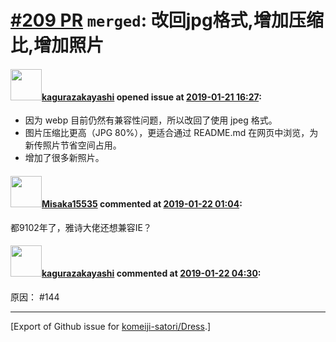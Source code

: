 # [\#209 PR](https://github.com/komeiji-satori/Dress/pull/209) `merged`: 改回jpg格式,增加压缩比,增加照片

#### <img src="https://avatars.githubusercontent.com/u/2824841?u=b6e28fbc3f5ac12daf4b9a169194996ca20b57fb&v=4" width="50">[kagurazakayashi](https://github.com/kagurazakayashi) opened issue at [2019-01-21 16:27](https://github.com/komeiji-satori/Dress/pull/209):

- 因为 webp 目前仍然有兼容性问题，所以改回了使用 jpeg 格式。
- 图片压缩比更高（JPG 80%），更适合通过 README.md 在网页中浏览，为新传照片节省空间占用。
- 增加了很多新照片。

#### <img src="https://avatars.githubusercontent.com/u/46892084?u=84d8cf1133471dd841c873ee2a50be3f49bc3cc9&v=4" width="50">[Misaka15535](https://github.com/Misaka15535) commented at [2019-01-22 01:04](https://github.com/komeiji-satori/Dress/pull/209#issuecomment-456236639):

都9102年了，雅诗大佬还想兼容IE？

#### <img src="https://avatars.githubusercontent.com/u/2824841?u=b6e28fbc3f5ac12daf4b9a169194996ca20b57fb&v=4" width="50">[kagurazakayashi](https://github.com/kagurazakayashi) commented at [2019-01-22 04:30](https://github.com/komeiji-satori/Dress/pull/209#issuecomment-456267734):

原因： #144


-------------------------------------------------------------------------------



[Export of Github issue for [komeiji-satori/Dress](https://github.com/komeiji-satori/Dress).]
